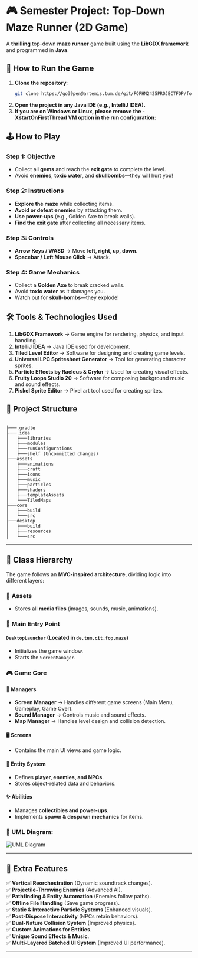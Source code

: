 
# 🎮 Semester Project: Top-Down Maze Runner (2D Game)

A **thrilling** top-down **maze runner** game built using the **LibGDX framework** and programmed in **Java**.

## 🚀 How to Run the Game
1. **Clone the repository**:
   ```sh
   git clone https://go39pen@artemis.tum.de/git/FOPHN2425PROJECTFOP/fophn2425projectfop-gameisgame.git
2. **Open the project in any Java IDE (e.g., IntelliJ IDEA).**
3. **If you are on Windows or Linux, please remove the -XstartOnFirstThread VM option in the run configuration:**
## 🕹️ How to Play
### **Step 1: Objective**
- Collect all **gems** and reach the **exit gate** to complete the level.
- Avoid **enemies**, **toxic water**, and **skullbombs**—they will hurt you!
### **Step 2: Instructions**
- **Explore the maze** while collecting items.
- **Avoid or defeat enemies** by attacking them.
- **Use power-ups** (e.g., Golden Axe to break walls).
- **Find the exit gate** after collecting all necessary items.
### **Step 3: Controls**
- **Arrow Keys / WASD** → Move **left, right, up, down**.
- **Spacebar / Left Mouse Click** → Attack.

### **Step 4: Game Mechanics**
- Collect a **Golden Axe** to break cracked walls.
- Avoid **toxic water** as it damages you.
- Watch out for **skull-bombs**—they explode!
## 🛠️ Tools & Technologies Used
1. **LibGDX Framework** → Game engine for rendering, physics, and input handling.
2. **IntelliJ IDEA** → Java IDE used for development.
3. **Tiled Level Editor** → Software for designing and creating game levels.
4. **Universal LPC Spritesheet Generator** → Tool for generating character sprites.
5. **Particle Effects by Raeleus & Crykn** → Used for creating visual effects.
6. **Fruity Loops Studio 20** → Software for composing background music and sound effects.
7. **Piskel Sprite Editor** → Pixel art tool used for creating sprites.

## 📂 Project Structure 

```

├───.gradle
├───.idea
│   ├───libraries
│   ├───modules
│   ├───runConfigurations
│   ├───shelf (Uncommitted changes)
├───assets
│   ├───animations
│   ├───craft
│   ├───icons
│   ├───music
│   ├───particles
│   ├───shaders
│   ├───templateAssets
│   └───TiledMaps
├───core
│   ├───build
│   └───src
├───desktop
│   ├───build
│   ├───resources
│   └───src
```

---

## 🔎 Class Hierarchy
The game follows an **MVC-inspired architecture**, dividing logic into different layers:

### 📁 **Assets**
- Stores all **media files** (images, sounds, music, animations).

### 🏁 **Main Entry Point**
#### `DesktopLauncher` (Located in `de.tum.cit.fop.maze`)
- Initializes the game window.
- Starts the `ScreenManager`.

### 🎮 **Game Core**
#### 📌 **Managers**
- **Screen Manager** → Handles different game screens (Main Menu, Gameplay, Game Over).
- **Sound Manager** → Controls music and sound effects.
- **Map Manager** → Handles level design and collision detection.

#### 🖥️ **Screens**
- Contains the main UI views and game logic.

#### 🦸 **Entity System**
- Defines **player, enemies, and NPCs**.
- Stores object-related data and behaviors.

#### ✨ **Abilities**
- Manages **collectibles and power-ups**.
- Implements **spawn & despawn mechanics** for items.

### 📝 UML Diagram:
![UML Diagram](./srcFinal.png)

---

## 🎯 Extra Features
✅ **Vertical Reorchestration** (Dynamic soundtrack changes).  
✅ **Projectile-Throwing Enemies** (Advanced AI).  
✅ **Pathfinding & Entity Automation** (Enemies follow paths).  
✅ **Offline File Handling** (Save game progress).  
✅ **Static & Interactive Particle Systems** (Enhanced visuals).  
✅ **Post-Dispose Interactivity** (NPCs retain behaviors).  
✅ **Dual-Nature Collision System** (Improved physics).  
✅ **Custom Animations for Entities**.  
✅ **Unique Sound Effects & Music**.  
✅ **Multi-Layered Batched UI System** (Improved UI performance).

---

